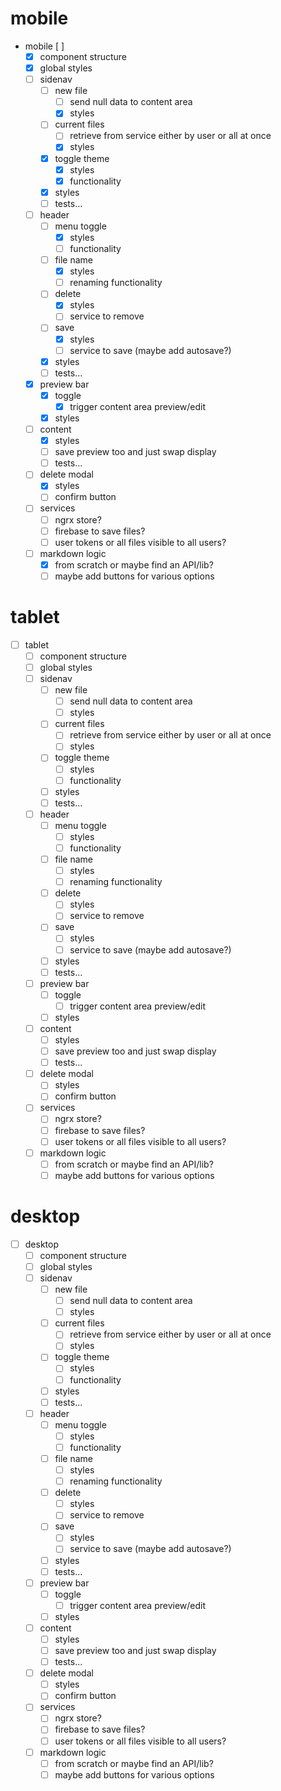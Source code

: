 # mobile

- mobile [ ]
  - [x] component structure
  - [x] global styles
  - [ ] sidenav
    - [ ] new file
      - [ ] send null data to content area
      - [x] styles
    - [ ] current files
      - [ ] retrieve from service either by user or all at once
      - [x] styles
    - [x] toggle theme
      - [x] styles
      - [x] functionality
    - [x] styles
    - [ ] tests...
  - [ ] header
    - [ ] menu toggle
      - [x] styles
      - [ ] functionality
    - [ ] file name
      - [x] styles
      - [ ] renaming functionality
    - [ ] delete
      - [x] styles
      - [ ] service to remove
    - [ ] save
      - [x] styles
      - [ ] service to save (maybe add autosave?)
    - [x] styles
    - [ ] tests...
  - [x] preview bar
    - [x] toggle
      - [x] trigger content area preview/edit
    - [x] styles
  - [ ] content
    - [x] styles
    - [ ] save preview too and just swap display
    - [ ] tests...
  - [ ] delete modal
    - [x] styles
    - [ ] confirm button
  - [ ] services
    - [ ] ngrx store?
    - [ ] firebase to save files?
    - [ ] user tokens or all files visible to all users?
  - [ ] markdown logic
    - [x] from scratch or maybe find an API/lib?
    - [ ] maybe add buttons for various options

# tablet

- [ ] tablet
  - [ ] component structure
  - [ ] global styles
  - [ ] sidenav
    - [ ] new file
      - [ ] send null data to content area
      - [ ] styles
    - [ ] current files
      - [ ] retrieve from service either by user or all at once
      - [ ] styles
    - [ ] toggle theme
      - [ ] styles
      - [ ] functionality
    - [ ] styles
    - [ ] tests...
  - [ ] header
    - [ ] menu toggle
      - [ ] styles
      - [ ] functionality
    - [ ] file name
      - [ ] styles
      - [ ] renaming functionality
    - [ ] delete
      - [ ] styles
      - [ ] service to remove
    - [ ] save
      - [ ] styles
      - [ ] service to save (maybe add autosave?)
    - [ ] styles
    - [ ] tests...
  - [ ] preview bar
    - [ ] toggle
      - [ ] trigger content area preview/edit
    - [ ] styles
  - [ ] content
    - [ ] styles
    - [ ] save preview too and just swap display
    - [ ] tests...
  - [ ] delete modal
    - [ ] styles
    - [ ] confirm button
  - [ ] services
    - [ ] ngrx store?
    - [ ] firebase to save files?
    - [ ] user tokens or all files visible to all users?
  - [ ] markdown logic
    - [ ] from scratch or maybe find an API/lib?
    - [ ] maybe add buttons for various options

# desktop

- [ ] desktop
  - [ ] component structure
  - [ ] global styles
  - [ ] sidenav
    - [ ] new file
      - [ ] send null data to content area
      - [ ] styles
    - [ ] current files
      - [ ] retrieve from service either by user or all at once
      - [ ] styles
    - [ ] toggle theme
      - [ ] styles
      - [ ] functionality
    - [ ] styles
    - [ ] tests...
  - [ ] header
    - [ ] menu toggle
      - [ ] styles
      - [ ] functionality
    - [ ] file name
      - [ ] styles
      - [ ] renaming functionality
    - [ ] delete
      - [ ] styles
      - [ ] service to remove
    - [ ] save
      - [ ] styles
      - [ ] service to save (maybe add autosave?)
    - [ ] styles
    - [ ] tests...
  - [ ] preview bar
    - [ ] toggle
      - [ ] trigger content area preview/edit
    - [ ] styles
  - [ ] content
    - [ ] styles
    - [ ] save preview too and just swap display
    - [ ] tests...
  - [ ] delete modal
    - [ ] styles
    - [ ] confirm button
  - [ ] services
    - [ ] ngrx store?
    - [ ] firebase to save files?
    - [ ] user tokens or all files visible to all users?
  - [ ] markdown logic
    - [ ] from scratch or maybe find an API/lib?
    - [ ] maybe add buttons for various options
